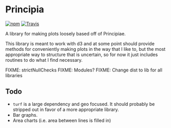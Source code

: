 Principia
=========

[![npm](https://img.shields.io/npm/v/principia.svg?style=flat-square)](https://www.npmjs.com/package/principia)
[![Travis](https://img.shields.io/travis/erikbrinkman/principia.svg?style=flat-square)](https://travis-ci.org/erikbrinkman/principia)

A library for making plots loosely based off of Principiae.

This library is meant to work with d3 and at some point should provide methods for conveniently making plots in the way that I like to, but the most appropriate way to structure that is uncertain, so for now it just includes routines to do what I find necessary.

FIXME: strictNullChecks
FIXME: Modules?
FIXME: Change dist to lib for all libraries

Todo
----

- `turf` is a large dependency and geo focused.
  It should probably be stripped out in favor of a more appropriate library.
- Bar graphs.
- Area charts (i.e. area between lines is filled in)
